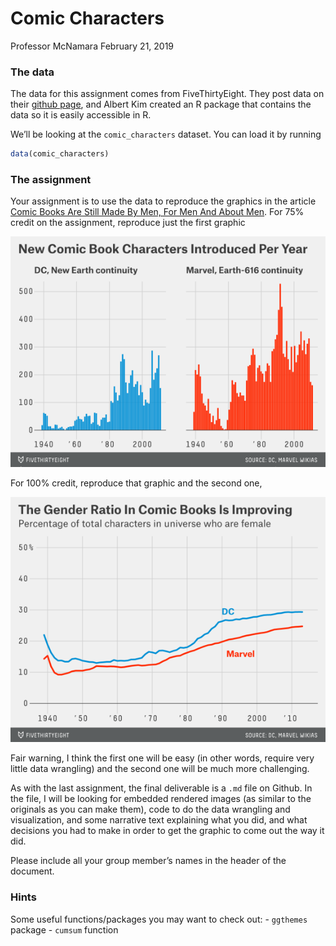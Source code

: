 Comic Characters
================
Professor McNamara
February 21, 2019

### The data

The data for this assignment comes from FiveThirtyEight. They post data
on their [github page](https://github.com/fivethirtyeight/data/), and
Albert Kim created an R package that contains the data so it is easily
accessible in R.

We’ll be looking at the `comic_characters` dataset. You can load it by
running

``` r
data(comic_characters)
```

### The assignment

Your assignment is to use the data to reproduce the graphics in the
article [Comic Books Are Still Made By Men, For Men And About
Men](https://fivethirtyeight.com/features/women-in-comic-books/). For
75% credit on the assignment, reproduce just the first graphic

![comic histogram](img/hickey-feature-comics-11.png)

For 100% credit, reproduce that graphic and the second one,

![comic linechart](img/hickey-feature-comics-2.png)

Fair warning, I think the first one will be easy (in other words,
require very little data wrangling) and the second one will be much more
challenging.

As with the last assignment, the final deliverable is a `.md` file on
Github. In the file, I will be looking for embedded rendered images (as
similar to the originals as you can make them), code to do the data
wrangling and visualization, and some narrative text explaining what you
did, and what decisions you had to make in order to get the graphic to
come out the way it did.

Please include all your group member’s names in the header of the
document.

### Hints

Some useful functions/packages you may want to check out: - `ggthemes`
package - `cumsum` function

